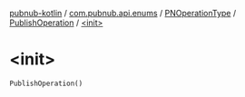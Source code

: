 [pubnub-kotlin](../../../index.md) / [com.pubnub.api.enums](../../index.md) / [PNOperationType](../index.md) / [PublishOperation](index.md) / [&lt;init&gt;](./-init-.md)

# &lt;init&gt;

`PublishOperation()`